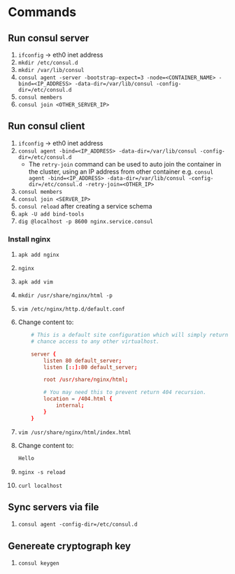 # Commands

## Run consul server

1. `ifconfig` -> eth0 inet address
2. `mkdir /etc/consul.d`
3. `mkdir /var/lib/consul`
4. `consul agent -server -bootstrap-expect=3 -node=<CONTAINER_NAME> -bind=<IP_ADDRESS> -data-dir=/var/lib/consul -config-dir=/etc/consul.d`
5. `consul members`
6. `consul join <OTHER_SERVER_IP>`

## Run consul client

1. `ifconfig` -> eth0 inet address
2. `consul agent -bind=<IP_ADDRESS> -data-dir=/var/lib/consul -config-dir=/etc/consul.d`
    - The `retry-join` command can be used to auto join the container in the cluster, using an IP address from other container e.g.
    `consul agent -bind=<IP_ADDRESS> -data-dir=/var/lib/consul -config-dir=/etc/consul.d -retry-join=<OTHER_IP>`
3. `consul members`
4. `consul join <SERVER_IP>`
5. `consul reload` after creating a service schema
6. `apk -U add bind-tools`
7. `dig @localhost -p 8600 nginx.service.consul`

### Install nginx

1. `apk add nginx`
2. `nginx`
3. `apk add vim`
4. `mkdir /usr/share/nginx/html -p`
5. `vim /etc/nginx/http.d/default.conf`
6. Change content to:

    ``` conf
        # This is a default site configuration which will simply return 404, preventing
        # chance access to any other virtualhost.

        server {
            listen 80 default_server;
            listen [::]:80 default_server;

            root /usr/share/nginx/html;

            # You may need this to prevent return 404 recursion.
            location = /404.html {
                internal;
            }
        }
   ```

7. `vim /usr/share/nginx/html/index.html`
8. Change content to:

    ``` html
    Hello
    ```

9. `nginx -s reload`
10. `curl localhost`

## Sync servers via file

1. `consul agent -config-dir=/etc/consul.d`

## Genereate cryptograph key

1. `consul keygen`
